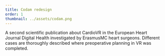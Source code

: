 ```yaml
---
title: Codam redesign
order: 1
thumbnail: ../assets/codam.png
---
```


A second scientific publication about CardioVR in the European Heart Journal Digital Health investigated by ErasmusMC heart surgeons. Different cases are thoroughly described where preoperative planning in VR was completed.

